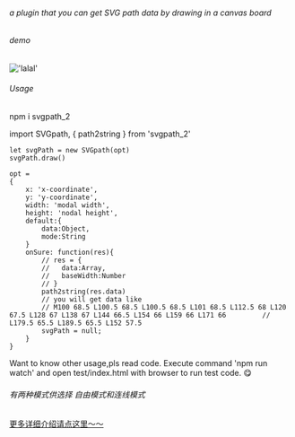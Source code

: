 ###### a plugin that you can get SVG path data by drawing in a canvas board

###### demo
!['lalal'](http://b00.cdn.ipalfish.com/0/img/af/3a/653ca5f5afc1413efb0c3a100179)

###### Usage
npm i svgpath_2

import SVGpath, { path2string } from 'svgpath_2'

```
let svgPath = new SVGpath(opt)
svgPath.draw()
```
```
opt =
{
    x: 'x-coordinate',    
    y: 'y-coordinate',
    width: 'modal width',
    height: 'nodal height',
    default:{
        data:Object,
        mode:String
    }
    onSure: function(res){
        // res = {
        //   data:Array,
        //   baseWidth:Number
        // }
        path2string(res.data)
        // you will get data like 
        // M100 68.5 L100.5 68.5 L100.5 68.5 L101 68.5 L112.5 68 L120 67.5 L128 67 L138 67 L144 66.5 L154 66 L159 66 L171 66         // L179.5 65.5 L189.5 65.5 L152 57.5 
        svgPath = null;
    }
}
```
Want to know other usage,pls read code. 
Execute command 'npm run watch' and open test/index.html with browser to run test code.
:yum:

###### 有两种模式供选择 自由模式和连线模式

###### 
[更多详细介绍请点这里～～](http://blog.ipalfish.com/?p=708)
